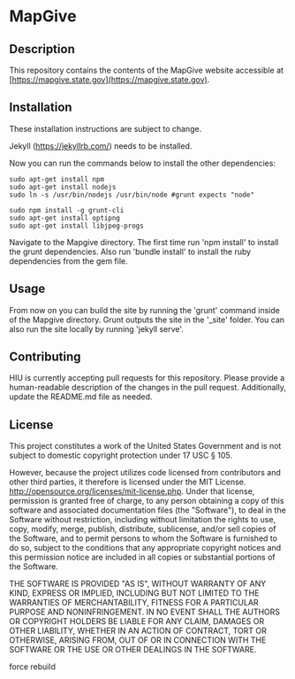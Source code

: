 MapGive
================
## Description

This repository contains the contents of the MapGive website accessible at [https://mapgive.state.gov](https://mapgive.state.gov).

## Installation

These installation instructions are subject to change.

Jekyll (https://jekyllrb.com/) needs to be installed.

Now you can run the commands below to install the other dependencies:

```
sudo apt-get install npm
sudo apt-get install nodejs
sudo ln -s /usr/bin/nodejs /usr/bin/node #grunt expects "node"

sudo npm install -g grunt-cli
sudo apt-get install optipng
sudo apt-get install libjpeg-progs
```
Navigate to the Mapgive directory. The first time run 'npm install' to install the grunt dependencies. Also run 'bundle install' to install the ruby dependencies from the gem file.

## Usage

From now on you can build the site by running the 'grunt' command inside of the Mapgive directory. Grunt outputs the site in the '_site' folder. You can also run the site locally by running 'jekyll serve'.

## Contributing

HIU is currently accepting pull requests for this repository. Please provide a human-readable description of the changes in the pull request. Additionally, update the README.md file as needed.

## License
This project constitutes a work of the United States Government and is not subject to domestic copyright protection under 17 USC § 105.

However, because the project utilizes code licensed from contributors and other third parties, it therefore is licensed under the MIT License. http://opensource.org/licenses/mit-license.php. Under that license, permission is granted free of charge, to any person obtaining a copy of this software and associated documentation files (the "Software"), to deal in the Software without restriction, including without limitation the rights to use, copy, modify, merge, publish, distribute, sublicense, and/or sell copies of the Software, and to permit persons to whom the Software is furnished to do so, subject to the conditions that any appropriate copyright notices and this permission notice are included in all copies or substantial portions of the Software.

THE SOFTWARE IS PROVIDED "AS IS", WITHOUT WARRANTY OF ANY KIND, EXPRESS OR IMPLIED, INCLUDING BUT NOT LIMITED TO THE WARRANTIES OF MERCHANTABILITY, FITNESS FOR A PARTICULAR PURPOSE AND NONINFRINGEMENT. IN NO EVENT SHALL THE AUTHORS OR COPYRIGHT HOLDERS BE LIABLE FOR ANY CLAIM, DAMAGES OR OTHER LIABILITY, WHETHER IN AN ACTION OF CONTRACT, TORT OR OTHERWISE, ARISING FROM, OUT OF OR IN CONNECTION WITH THE SOFTWARE OR THE USE OR OTHER DEALINGS IN THE SOFTWARE.


force rebuild

